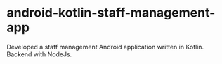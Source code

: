# android-kotlin-staff-management-app
Developed a staff management  Android application written in Kotlin. Backend with NodeJs.
